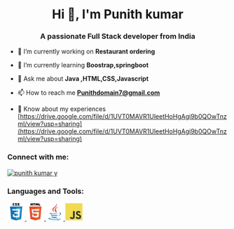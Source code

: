 <h1 align="center">Hi 👋, I'm Punith kumar</h1>
<h3 align="center">A passionate Full Stack developer from India</h3>

- 🔭 I’m currently working on **Restaurant ordering**

- 🌱 I’m currently learning **Boostrap,springboot**

- 💬 Ask me about **Java ,HTML,CSS,Javascript**

- 📫 How to reach me **Punithdomain7@gmail.com**

- 📄 Know about my experiences [https://drive.google.com/file/d/1UVT0MAVR1UleetHoHgAgi9b0QOwTnzmI/view?usp=sharing](https://drive.google.com/file/d/1UVT0MAVR1UleetHoHgAgi9b0QOwTnzmI/view?usp=sharing)

<h3 align="left">Connect with me:</h3>
<p align="left">
<a href="https://linkedin.com/in/punith kumar y" target="blank"><img align="center" src="https://raw.githubusercontent.com/rahuldkjain/github-profile-readme-generator/master/src/images/icons/Social/linked-in-alt.svg" alt="punith kumar y" height="30" width="40" /></a>
</p>

<h3 align="left">Languages and Tools:</h3>
<p align="left"> <a href="https://www.w3schools.com/css/" target="_blank" rel="noreferrer"> <img src="https://raw.githubusercontent.com/devicons/devicon/master/icons/css3/css3-original-wordmark.svg" alt="css3" width="40" height="40"/> </a> <a href="https://www.w3.org/html/" target="_blank" rel="noreferrer"> <img src="https://raw.githubusercontent.com/devicons/devicon/master/icons/html5/html5-original-wordmark.svg" alt="html5" width="40" height="40"/> </a> <a href="https://www.java.com" target="_blank" rel="noreferrer"> <img src="https://raw.githubusercontent.com/devicons/devicon/master/icons/java/java-original.svg" alt="java" width="40" height="40"/> </a> <a href="https://developer.mozilla.org/en-US/docs/Web/JavaScript" target="_blank" rel="noreferrer"> <img src="https://raw.githubusercontent.com/devicons/devicon/master/icons/javascript/javascript-original.svg" alt="javascript" width="40" height="40"/> </a> </p>
